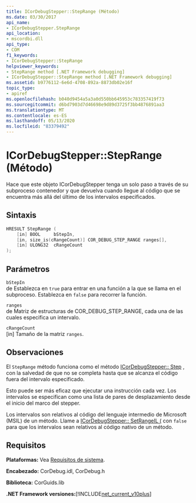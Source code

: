 ```yaml
---
title: ICorDebugStepper::StepRange (Método)
ms.date: 03/30/2017
api_name:
- ICorDebugStepper.StepRange
api_location:
- mscordbi.dll
api_type:
- COM
f1_keywords:
- ICorDebugStepper::StepRange
helpviewer_keywords:
- StepRange method [.NET Framework debugging]
- ICorDebugStepper::StepRange method [.NET Framework debugging]
ms.assetid: b9776112-6e6d-4708-892a-8873db02e16f
topic_type:
- apiref
ms.openlocfilehash: b040d9454a5a3a0d550bb645953c783357419f73
ms.sourcegitcommit: d6bd7903d7d46698e9d89d3725f3bb4876891aa3
ms.translationtype: MT
ms.contentlocale: es-ES
ms.lasthandoff: 05/13/2020
ms.locfileid: "83379492"
---
```

# <a name="icordebugsteppersteprange-method"></a>ICorDebugStepper::StepRange (Método)
Hace que este objeto ICorDebugStepper tenga un solo paso a través de su subproceso contenedor y que devuelva cuando llegue al código que se encuentra más allá del último de los intervalos especificados.  
  
## <a name="syntax"></a>Sintaxis  
  
```cpp  
HRESULT StepRange (  
    [in] BOOL     bStepIn,  
    [in, size_is(cRangeCount)] COR_DEBUG_STEP_RANGE ranges[],  
    [in] ULONG32  cRangeCount  
);  
```  
  
## <a name="parameters"></a>Parámetros  
 `bStepIn`  
 de Establezca en `true` para entrar en una función a la que se llama en el subproceso. Establezca en `false` para recorrer la función.  
  
 `ranges`  
 de Matriz de estructuras de COR_DEBUG_STEP_RANGE, cada una de las cuales especifica un intervalo.  
  
 `cRangeCount`  
 [in] Tamaño de la matriz `ranges`.  
  
## <a name="remarks"></a>Observaciones  
 El `StepRange` método funciona como el método [ICorDebugStepper:: Step](icordebugstepper-step-method.md) , con la salvedad de que no se completa hasta que se alcanza el código fuera del intervalo especificado.  
  
 Esto puede ser más eficaz que ejecutar una instrucción cada vez. Los intervalos se especifican como una lista de pares de desplazamiento desde el inicio del marco del stepper.  
  
 Los intervalos son relativos al código del lenguaje intermedio de Microsoft (MSIL) de un método. Llame a [ICorDebugStepper:: SetRangeIL (](icordebugstepper-setrangeil-method.md) con `false` para que los intervalos sean relativos al código nativo de un método.  
  
## <a name="requirements"></a>Requisitos  
 **Plataformas:** Vea [Requisitos de sistema](../../get-started/system-requirements.md).  
  
 **Encabezado:** CorDebug.idl, CorDebug.h  
  
 **Biblioteca:** CorGuids.lib  
  
 **.NET Framework versiones:**[!INCLUDE[net_current_v10plus](../../../../includes/net-current-v10plus-md.md)]
